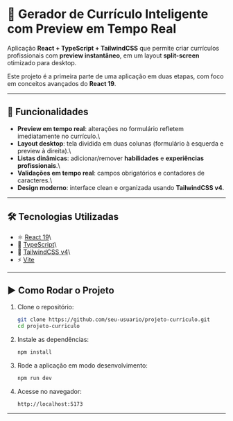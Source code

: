 # 📄 Gerador de Currículo Inteligente com Preview em Tempo Real

Aplicação **React + TypeScript + TailwindCSS** que permite criar
currículos profissionais com **preview instantâneo**, em um layout
**split-screen** otimizado para desktop.

Este projeto é a primeira parte de uma aplicação em duas etapas, com
foco em conceitos avançados do **React 19**.

------------------------------------------------------------------------

## 🚀 Funcionalidades

-   **Preview em tempo real**: alterações no formulário refletem
    imediatamente no currículo.\
-   **Layout desktop**: tela dividida em duas colunas (formulário à
    esquerda e preview à direita).\
-   **Listas dinâmicas**: adicionar/remover **habilidades** e
    **experiências profissionais**.\
-   **Validações em tempo real**: campos obrigatórios e contadores de
    caracteres.\
-   **Design moderno**: interface clean e organizada usando
    **TailwindCSS v4**.

------------------------------------------------------------------------

## 🛠️ Tecnologias Utilizadas

-   ⚛️ [React 19](https://react.dev/)\
-   📘 [TypeScript](https://www.typescriptlang.org/)\
-   🎨 [TailwindCSS v4](https://tailwindcss.com/)\
-   ⚡ [Vite](https://vitejs.dev/)

------------------------------------------------------------------------

## ▶️ Como Rodar o Projeto

1.  Clone o repositório:

    ``` bash
    git clone https://github.com/seu-usuario/projeto-curriculo.git
    cd projeto-curriculo
    ```

2.  Instale as dependências:

    ``` bash
    npm install
    ```

3.  Rode a aplicação em modo desenvolvimento:

    ``` bash
    npm run dev
    ```

4.  Acesse no navegador:

        http://localhost:5173

------------------------------------------------------------------------